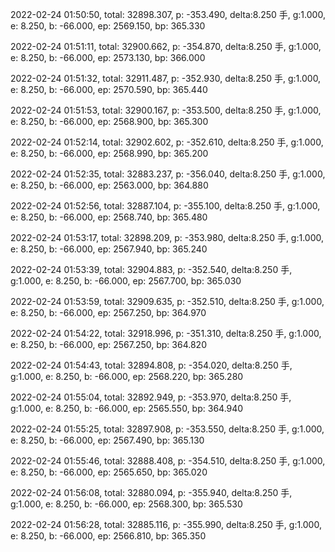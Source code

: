 2022-02-24 01:50:50, total: 32898.307, p: -353.490, delta:8.250 手, g:1.000, e: 8.250, b: -66.000, ep: 2569.150, bp: 365.330

2022-02-24 01:51:11, total: 32900.662, p: -354.870, delta:8.250 手, g:1.000, e: 8.250, b: -66.000, ep: 2573.130, bp: 366.000

2022-02-24 01:51:32, total: 32911.487, p: -352.930, delta:8.250 手, g:1.000, e: 8.250, b: -66.000, ep: 2570.590, bp: 365.440

2022-02-24 01:51:53, total: 32900.167, p: -353.500, delta:8.250 手, g:1.000, e: 8.250, b: -66.000, ep: 2568.900, bp: 365.300

2022-02-24 01:52:14, total: 32902.602, p: -352.610, delta:8.250 手, g:1.000, e: 8.250, b: -66.000, ep: 2568.990, bp: 365.200

2022-02-24 01:52:35, total: 32883.237, p: -356.040, delta:8.250 手, g:1.000, e: 8.250, b: -66.000, ep: 2563.000, bp: 364.880

2022-02-24 01:52:56, total: 32887.104, p: -355.100, delta:8.250 手, g:1.000, e: 8.250, b: -66.000, ep: 2568.740, bp: 365.480

2022-02-24 01:53:17, total: 32898.209, p: -353.980, delta:8.250 手, g:1.000, e: 8.250, b: -66.000, ep: 2567.940, bp: 365.240

2022-02-24 01:53:39, total: 32904.883, p: -352.540, delta:8.250 手, g:1.000, e: 8.250, b: -66.000, ep: 2567.700, bp: 365.030

2022-02-24 01:53:59, total: 32909.635, p: -352.510, delta:8.250 手, g:1.000, e: 8.250, b: -66.000, ep: 2567.250, bp: 364.970

2022-02-24 01:54:22, total: 32918.996, p: -351.310, delta:8.250 手, g:1.000, e: 8.250, b: -66.000, ep: 2567.250, bp: 364.820

2022-02-24 01:54:43, total: 32894.808, p: -354.020, delta:8.250 手, g:1.000, e: 8.250, b: -66.000, ep: 2568.220, bp: 365.280

2022-02-24 01:55:04, total: 32892.949, p: -353.970, delta:8.250 手, g:1.000, e: 8.250, b: -66.000, ep: 2565.550, bp: 364.940

2022-02-24 01:55:25, total: 32897.908, p: -353.550, delta:8.250 手, g:1.000, e: 8.250, b: -66.000, ep: 2567.490, bp: 365.130

2022-02-24 01:55:46, total: 32888.408, p: -354.510, delta:8.250 手, g:1.000, e: 8.250, b: -66.000, ep: 2565.650, bp: 365.020

2022-02-24 01:56:08, total: 32880.094, p: -355.940, delta:8.250 手, g:1.000, e: 8.250, b: -66.000, ep: 2568.300, bp: 365.530

2022-02-24 01:56:28, total: 32885.116, p: -355.990, delta:8.250 手, g:1.000, e: 8.250, b: -66.000, ep: 2566.810, bp: 365.350